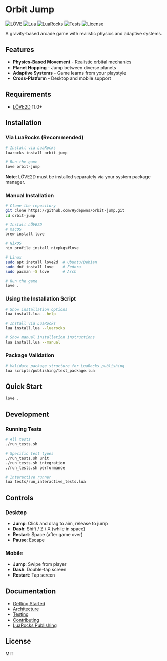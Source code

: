 # Orbit Jump

[![LÖVE](https://img.shields.io/badge/LÖVE-11.0%2B-ff69b4.svg)](https://love2d.org/)
[![Lua](https://img.shields.io/badge/Lua-5.3%2B-blue.svg)](https://www.lua.org/)
[![LuaRocks](https://img.shields.io/badge/LuaRocks-1.0.0--2-orange.svg)](https://luarocks.org/modules/hydepwns/orbit-jump)
[![Tests](https://img.shields.io/badge/tests-unified%20framework-brightgreen.svg)](docs/testing.md)
[![License](https://img.shields.io/badge/license-MIT-blue.svg)](LICENSE)

A gravity-based arcade game with realistic physics and adaptive systems.

## Features

- **Physics-Based Movement** - Realistic orbital mechanics
- **Planet Hopping** - Jump between diverse planets
- **Adaptive Systems** - Game learns from your playstyle
- **Cross-Platform** - Desktop and mobile support

## Requirements

- [LÖVE2D](https://love2d.org/) 11.0+

## Installation

### Via LuaRocks (Recommended)

```bash
# Install via LuaRocks
luarocks install orbit-jump

# Run the game
love orbit-jump
```

**Note**: LÖVE2D must be installed separately via your system package manager.

### Manual Installation

```bash
# Clone the repository
git clone https://github.com/Hydepwns/orbit-jump.git
cd orbit-jump

# Install LÖVE2D
# macOS
brew install love

# NixOS
nix profile install nixpkgs#love

# Linux
sudo apt install love2d  # Ubuntu/Debian
sudo dnf install love    # Fedora
sudo pacman -S love      # Arch

# Run the game
love .
```

### Using the Installation Script

```bash
# Show installation options
lua install.lua --help

# Install via LuaRocks
lua install.lua --luarocks

# Show manual installation instructions
lua install.lua --manual
```

### Package Validation

```bash
# Validate package structure for LuaRocks publishing
lua scripts/publishing/test_package.lua
```

## Quick Start

```bash
love .
```

## Development

### Running Tests

```bash
# All tests
./run_tests.sh

# Specific test types
./run_tests.sh unit
./run_tests.sh integration
./run_tests.sh performance

# Interactive runner
lua tests/run_interactive_tests.lua
```

## Controls

### Desktop

- **Jump**: Click and drag to aim, release to jump
- **Dash**: Shift / Z / X (while in space)
- **Restart**: Space (after game over)
- **Pause**: Escape

### Mobile

- **Jump**: Swipe from player
- **Dash**: Double-tap screen
- **Restart**: Tap screen

## Documentation

- [Getting Started](docs/getting-started.md)
- [Architecture](docs/architecture.md)
- [Testing](docs/testing.md)
- [Contributing](docs/contributing.md)
- [LuaRocks Publishing](docs/publishing.md)

## License

MIT
